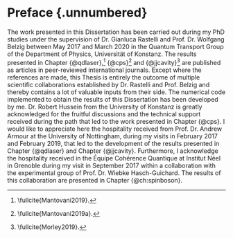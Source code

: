 # Preface {.unnumbered}

The work presented in this Dissertation has been carried out during my PhD
studies under the supervision of Dr. Gianluca Rastelli and Prof. Dr. Wolfgang
Belzig
between May 2017 and March 2020 in the Quantum Transport Group of the
Department of Physics, Universität of Konstanz.
The results presented in Chapter {@qdlaser},[^1] {@cps}[^2] and {@jjcavity}[^3] are published as articles
in peer-reviewed
international journals.
Except where the references are made, this Thesis is entirely the
outcome of multiple scientific collaborations established by Dr. Rastelli and Prof.
Belzig and thereby contains a lot of valuable inputs from their side.
The numerical code implemented to obtain the results of this Dissertation
has been developed by me.
Dr. Robert Hussein from the University of Konstanz is
greatly acknowledged for the fruitful discussions and the technical support received during
the path that led to the work presented in Chapter {@cps}.
I would like to appreciate here the hospitality received from
Prof. Dr. Andrew Armour at the University of Nottingham, during my visits in
February 2017 and February 2019, that led to the development of the results
presented in Chapter {@qdlaser} and Chapter {@jjcavity}.
Furthermore, I acknowledge the hospitality received in the Équipe Cohérence
Quantique at Institut Néel in Grenoble during my
visit in September 2017 within a collaboration with the experimental group of
Prof. Dr. Wiebke Hasch-Guichard. The results of this collaboration are presented
in Chapter {@ch:spinboson}.

[^1]: \fullcite{Mantovani2019}.
[^2]: \fullcite{Mantovani2019a}.
[^3]: \fullcite{Morley2019}.

